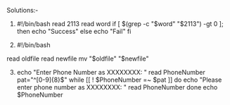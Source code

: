 
Solutions:-

1.	#!/bin/bash read 2113 read word
if [ $(grep -c "$word" "$2113") -gt 0 ]; then
echo "Success" else
echo "Fail"
fi


2.	#!/bin/bash

read oldfile read newfile
mv "$oldfile" "$newfile"

3.	echo "Enter Phone Number as XXXXXXXX: " read PhoneNumber
pat="^[0-9]{8}$"
while [[ ! $PhoneNumber =~ $pat ]] do
echo "Please enter phone number as XXXXXXXX: " read PhoneNumber
done
echo $PhoneNumber
